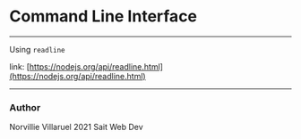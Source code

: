 # Command Line Interface

---
Using `readline`

link: [https://nodejs.org/api/readline.html](https://nodejs.org/api/readline.html)

---
### Author
Norvillie Villaruel 
2021 Sait Web Dev